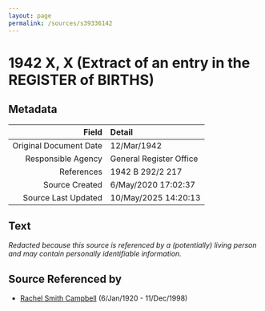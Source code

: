 ```yaml
---
layout: page
permalink: /sources/s39336142
---
```


# 1942 X, X (Extract of an entry in the REGISTER of BIRTHS)

## Metadata

Field | Detail
---:|:---
Original Document Date | 12/Mar/1942
Responsible Agency | General Register Office
References | 1942 B 292/2 217
Source Created | 6/May/2020 17:02:37
Source Last Updated | 10/May/2025 14:20:13

## Text

_Redacted because this source is referenced by a (potentially) living person and may contain personally identifiable information._

## Source Referenced by

* [Rachel Smith Campbell](../people/@40394043@-rachel-smith-campbell-b1920-1-6-d1998-12-11.md) (6/Jan/1920 - 11/Dec/1998)

